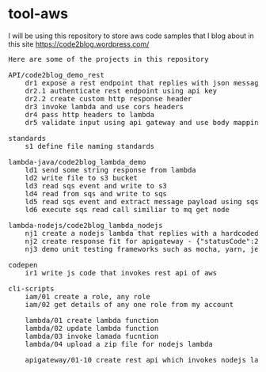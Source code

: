 # tool-aws
I will be using this repository to store aws code samples that I blog about in this site https://code2blog.wordpress.com/

<pre>
Here are some of the projects in this repository

API/code2blog_demo_rest
	dr1 expose a rest endpoint that replies with json message
	dr2.1 authenticate rest endpoint using api key
	dr2.2 create custom http response header
	dr3 invoke lambda and use cors headers
	dr4 pass http headers to lambda
	dr5 validate input using api gateway and use body mapping template to transform input and output
	
standards
	s1 define file naming standards
	
lambda-java/code2blog_lambda_demo
	ld1 send some string response from lambda
	ld2 write file to s3 bucket
	ld3 read sqs event and write to s3 
	ld4 read from sqs and write to sqs
	ld5 read sqs event and extract message payload using sqs model classes
	ld6 execute sqs read call similiar to mq get node
	
lambda-nodejs/code2blog_lambda_nodejs
	nj1 create a nodejs lambda that replies with a hardcoded string
	nj2 create response fit for apigateway - {"statusCode":200,"headers":{"Content-Type":"*/*"},"body":"Hello, World!"}
	nj3 demo unit testing frameworks such as mocha, yarn, jest
	
codepen
	ir1 write js code that invokes rest api of aws

cli-scripts
	iam/01 create a role, any role 
	iam/02 get details of any one role from my account 

	lambda/01 create lambda function
	lambda/02 update lambda function
	lambda/03 invoke lamada fucntion
	lambda/04 upload a zip file for nodejs lambda

	apigateway/01-10 create rest api which invokes nodejs lambda
	
</pre>
